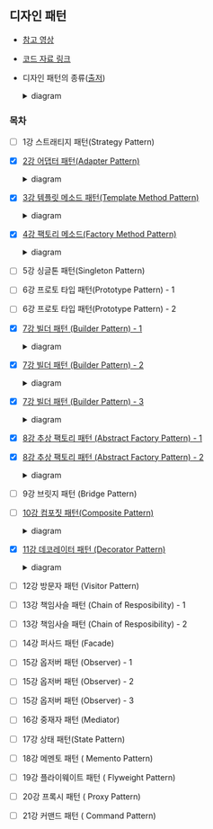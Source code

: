 ## 디자인 패턴

- [참고 영상](https://www.youtube.com/watch?v=gJDZ7pcvlAU&list=PLsoscMhnRc7pPsRHmgN4M8tqUdWZzkpxY&index=3)
- [코드 자료 링크](https://bitbucket.org/garampark/java-design-pattern/src/master/)
- 디자인 패턴의 종류([출저](https://gmlwjd9405.github.io/2018/07/06/design-pattern.html))
    <details>
    <summary>diagram</summary>

  ![20220602195522](https://raw.githubusercontent.com/is2js/screenshots/main/20220602195522.png)
    </details>

### 목차

- [ ] 1강 스트래티지 패턴(Strategy Pattern)
- [x] [2강 어댑터 패턴(Adapter Pattern)](../src/main/java/adapter)
    <details>
    <summary>diagram</summary>

  ![20220602210224](https://raw.githubusercontent.com/is2js/screenshots/main/20220602210224.png)
    </details>

- [x] [3강 템플릿 메소드 패턴(Template Method Pattern)](../src/main/java/templatemethod)
    <details>
    <summary>diagram</summary>

  ![20220607162226](https://raw.githubusercontent.com/is2js/screenshots/main/20220607162226.png)
    </details>
- [x] [4강 팩토리 메소드(Factory Method Pattern)](../src/main/java/factorymethod)
    <details>
    <summary>diagram</summary>

  ![20220613175422](https://raw.githubusercontent.com/is2js/screenshots/main/20220613175422.png)
    </details>

- [ ] 5강 싱글톤 패턴(Singleton Pattern)
- [ ] 6강 프로토 타입 패턴(Prototype Pattern) - 1
- [ ] 6강 프로토 타입 패턴(Prototype Pattern) - 2
- [x] [7강 빌더 패턴 (Builder Pattern) - 1](../src/main/java/builder)
    <details>
    <summary>diagram</summary>

  ![20220614125047](https://raw.githubusercontent.com/is2js/screenshots/main/20220614125047.png)
    </details>
- [x] [7강 빌더 패턴 (Builder Pattern) - 2](../src/main/java/builder2)
    <details>
    <summary>diagram</summary>

  ![20220614160948](https://raw.githubusercontent.com/is2js/screenshots/main/20220614160948.png)
    </details>
- [x] [7강 빌더 패턴 (Builder Pattern) - 3](../src/main/java/builder3)
    <details>
    <summary>diagram</summary>

  ![20220614173548](https://raw.githubusercontent.com/is2js/screenshots/main/20220614173548.png)
    </details>
- [x] [8강 추상 팩토리 패턴 (Abstract Factory Pattern) - 1](../src/main/java/abstractfactory)
- [x] [8강 추상 팩토리 패턴 (Abstract Factory Pattern) - 2](../src/main/java/abstractfactory2)
    <details>
    <summary>diagram</summary>

  ![20220613123232](https://raw.githubusercontent.com/is2js/screenshots/main/20220613123232.png)
    </details>
- [ ] 9강 브릿지 패턴 (Bridge Pattern)
- [ ] [10강 컴포짓 패턴(Composite Pattern)](../src/main/java/composite)
    <details>
    <summary>diagram</summary>

  ![20220613215524](https://raw.githubusercontent.com/is2js/screenshots/main/20220613215524.png)
    </details>

- [x] [11강 데코레이터 패턴 (Decorator Pattern)](../src/main/java/decorator)
    <details>
    <summary>diagram</summary>

  ![20220531225111](https://raw.githubusercontent.com/is2js/screenshots/main/20220531225111.png)
    </details>

- [ ] 12강 방문자 패턴 (Visitor Pattern)
- [ ] 13강 책임사슬 패턴 (Chain of Resposibility) - 1
- [ ] 13강 책임사슬 패턴 (Chain of Resposibility) - 2
- [ ] 14강 퍼사드 패턴 (Facade)
- [ ] 15강 옵저버 패턴 (Observer) - 1
- [ ] 15강 옵저버 패턴 (Observer) - 2
- [ ] 15강 옵저버 패턴 (Observer) - 3
- [ ] 16강 중재자 패턴 (Mediator)
- [ ] 17강 상태 패턴(State Pattern)
- [ ] 18강 메멘토 패턴 ( Memento Pattern)
- [ ] 19강 플라이웨이트 패턴 ( Flyweight Pattern)
- [ ] 20강 프록시 패턴 ( Proxy Pattern)
- [ ] 21강 커맨드 패턴 ( Command Pattern)
